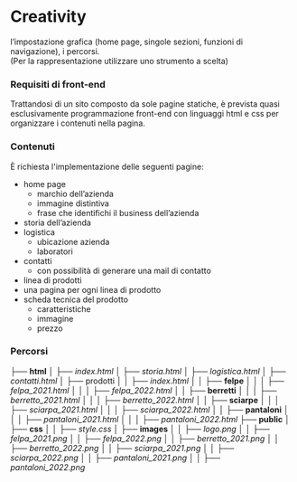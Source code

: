 # Creativity

l’impostazione grafica (home page, singole sezioni, funzioni di navigazione), i percorsi.  
(Per la rappresentazione utilizzare uno strumento a scelta)

### Requisiti di front-end
 Trattandosi di un sito composto da sole pagine statiche, è prevista quasi esclusivamente programmazione front-end con linguaggi html e css per organizzare i contenuti nella pagina.

 ### Contenuti

 È richiesta l'implementazione delle seguenti pagine:
- home page
    - marchio dell’azienda
    - immagine distintiva
    - frase che identifichi il business dell’azienda
- storia dell’azienda
- logistica
    - ubicazione azienda
    - laboratori
- contatti
    - con possibilità di generare una mail di contatto
- linea di prodotti
- una pagina per ogni linea di prodotto
- scheda tecnica del prodotto
    - caratteristiche
    - immagine
    - prezzo

### Percorsi

├── **html**
│   ├── *index.html*
│   ├── *storia.html*
│   ├── *logistica.html*
│   ├── *contatti.html*
│   ├── prodotti
│   │   ├── *index.html*
│   │   ├── **felpe**
│   │   │   ├── *felpa_2021.html*
│   │   │   ├── *felpa_2022.html*
│   │   ├── **berretti**
│   │   │   ├── *berretto_2021.html*
│   │   │   ├── *berretto_2022.html*
│   │   ├── **sciarpe**
│   │   │   ├── *sciarpa_2021.html*
│   │   │   ├── *sciarpa_2022.html*
│   │   ├── **pantaloni**
│   │   │   ├── *pantaloni_2021.html*
│   │   │   ├── *pantaloni_2022.html*
├── **public**
│   ├── **css**
│   │   ├── *style.css*
│   ├── **images**
│   │   ├── *logo.png*
│   │   ├── *felpa_2021.png*
│   │   ├── *felpa_2022.png*
│   │   ├── *berretto_2021.png*
│   │   ├── *berretto_2022.png*
│   │   ├── *sciarpa_2021.png*
│   │   ├── *sciarpa_2022.png*
│   │   ├── *pantaloni_2021.png*
│   │   ├── *pantaloni_2022.png*